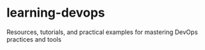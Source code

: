 # learning-devops
Resources, tutorials, and practical examples for mastering DevOps practices and tools
